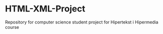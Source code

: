 # HTML-XML-Project
Repository for computer science student project for Hipertekst i Hipermedia course
